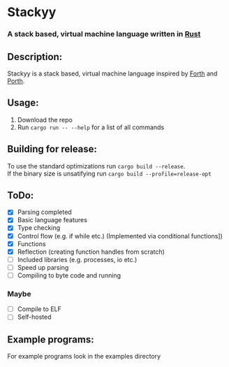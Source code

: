 # Stackyy
### A stack based, virtual machine language written in [Rust](https://rust-lang.org/)

## Description:

Stackyy is a stack based, virtual machine language inspired by
[Forth](https://en.wikipedia.org/wiki/Forth_(programming_language)) and
[Porth](https://gitlab.com/tsoding/porth).

## Usage:

1. Download the repo
2. Run ``cargo run -- --help`` for a list of all commands

## Building for release:

To use the standard optimizations run ``cargo build --release``.  
If the binary size is unsatifying run ``cargo build --profile=release-opt``

## ToDo:

- [x] Parsing completed
- [x] Basic language features
- [x] Type checking
- [x] Control flow (e.g. if while etc.) (Implemented via conditional functions])
- [x] Functions
- [x] Reflection (creating function handles from scratch)
- [ ] Included libraries (e.g. processes, io etc.)
- [ ] Speed up parsing
- [ ] Compiling to byte code and running
### Maybe
- [ ] Compile to ELF
- [ ] Self-hosted

## Example programs:

For example programs look in the examples directory